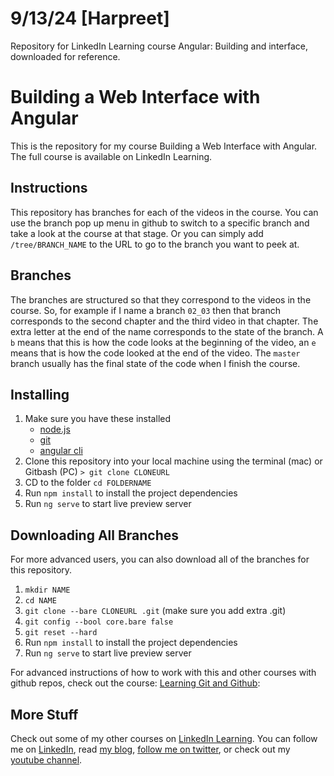 # 9/13/24 [Harpreet]
Repository for LinkedIn Learning course Angular: Building and interface, downloaded for reference.

# Building a Web Interface with Angular

This is the repository for my course Building a Web Interface with Angular. The full course is available on LinkedIn Learning.

## Instructions

This repository has branches for each of the videos in the course. You can use the branch pop up menu in github to switch to a specific branch and take a look at the course at that stage. Or you can simply add `/tree/BRANCH_NAME` to the URL to go to the branch you want to peek at.

## Branches

The branches are structured so that they correspond to the videos in the course. So, for example if I name a branch `02_03` then that branch corresponds to the second chapter and the third video in that chapter. The extra letter at the end of the name corresponds to the state of the branch. A `b` means that this is how the code looks at the beginning of the video, an `e` means that is how the code looked at the end of the video. The `master` branch usually has the final state of the code when I finish the course.

## Installing

1. Make sure you have these installed
   - [node.js](http://nodejs.org/)
   - [git](http://git-scm.com/)
   - [angular cli](https://cli.angular.io/)
2. Clone this repository into your local machine using the terminal (mac) or Gitbash (PC) `> git clone CLONEURL`
3. CD to the folder `cd FOLDERNAME`
4. Run `npm install` to install the project dependencies
5. Run `ng serve` to start live preview server

## Downloading All Branches

For more advanced users, you can also download all of the branches for this repository.

1. `mkdir NAME`
1. `cd NAME`
1. `git clone --bare CLONEURL .git` (make sure you add extra .git)
1. `git config --bool core.bare false`
1. `git reset --hard`
1. Run `npm install` to install the project dependencies
1. Run `ng serve` to start live preview server

For advanced instructions of how to work with this and other courses with github repos, check out the course: [Learning Git and Github](https://linkedin-learning.pxf.io/c/1252977/449670/8005?subId1=githubrepo&u=https%3A%2F%2Fwww.linkedin.com%2Flearning%2Flearning-git-and-github):

## More Stuff

Check out some of my other courses on [LinkedIn Learning](https://linkedin-learning.pxf.io/c/1252977/449670/8005?subId1=githubrepo&u=https%3A%2F%2Fwww.linkedin.com%2Flearning%2Finstructors%2Fray-villalobos). You can follow me on [LinkedIn](https://www.linkedin.com/in/planetoftheweb/), read [my blog](http://raybo.org), [follow me on twitter](http://twitter.com/planetoftheweb), or check out my [youtube channel](http://youtube.com/planetoftheweb).
